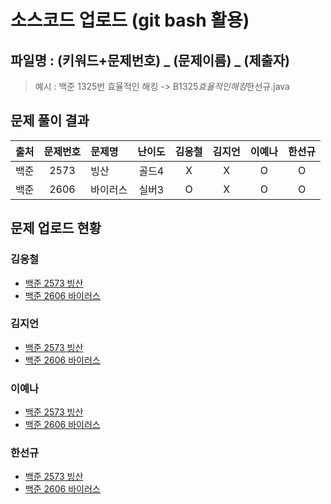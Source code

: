# 소스코드 업로드 (git bash 활용)

## 파일명 : (키워드+문제번호) _ (문제이름) _ (제출자)

> 예시 : 백준 1325번 효율적인 해킹 -> B1325*효율적인해킹*한선규.java

## 문제 풀이 결과

<!-- Table -->

| 출처 | 문제번호 | 문제명   | 난이도 | 김응철 | 김지언 | 이예나 | 한선규 |
| :--: | :------: | :------- | :----: | :----: | :----: | :----: | :----: |
| 백준 |   2573   | 빙산     | 골드4  |   X    |   X    |   O    |   O    |
| 백준 |   2606   | 바이러스 | 실버3  |   O    |   X    |   O   |   O    |


## 문제 업로드 현황

### 김응철

- [백준 2573 빙산]()
- [백준 2606 바이러스](백준%202606%20바이러스/B2606_바이러스_김응철.java)

### 김지언

- [백준 2573 빙산]()
- [백준 2606 바이러스]()

### 이예나

- [백준 2573 빙산](백준%202573%20빙산/B2573_빙산_이예나.java)
- [백준 2606 바이러스](백준%202606%20바이러스/B2606_바이러스_이예나.java)

### 한선규

- [백준 2573 빙산](백준%202573%20빙산/B2573_빙산_한선규.java)
- [백준 2606 바이러스](백준%202606%20바이러스/B2606_바이러스_한선규.java)
